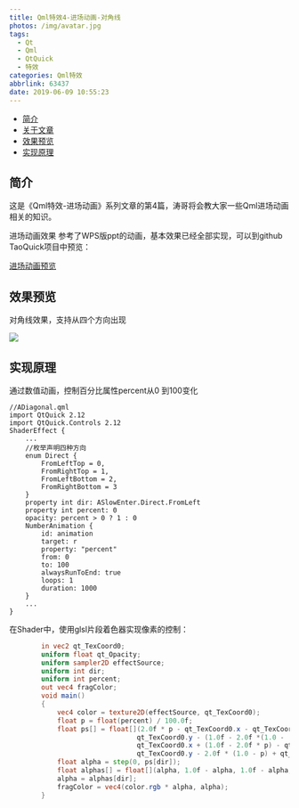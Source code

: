 ```yaml
---
title: Qml特效4-进场动画-对角线
photos: /img/avatar.jpg
tags:
  - Qt
  - Qml
  - QtQuick
  - 特效
categories: Qml特效
abbrlink: 63437
date: 2019-06-09 10:55:23
---
```


- [简介](#%E7%AE%80%E4%BB%8B)
- [关于文章](#%E5%85%B3%E4%BA%8E%E6%96%87%E7%AB%A0)
- [效果预览](#%E6%95%88%E6%9E%9C%E9%A2%84%E8%A7%88)
- [实现原理](#%E5%AE%9E%E7%8E%B0%E5%8E%9F%E7%90%86)

## 简介

这是《Qml特效-进场动画》系列文章的第4篇，涛哥将会教大家一些Qml进场动画相关的知识。

进场动画效果 参考了WPS版ppt的动画，基本效果已经全部实现，可以到github TaoQuick项目中预览：

[进场动画预览](https://github.com/jaredtao/TaoQuick/blob/master/Preview-animation.md)

## 效果预览

对角线效果，支持从四个方向出现

![](/images/Animation/4.gif)

## 实现原理

通过数值动画，控制百分比属性percent从0 到100变化

```
//ADiagonal.qml
import QtQuick 2.12
import QtQuick.Controls 2.12
ShaderEffect {
    ...
    //枚举声明四种方向
    enum Direct {
        FromLeftTop = 0,
        FromRightTop = 1,
        FromLeftBottom = 2,
        FromRightBottom = 3
    }
    property int dir: ASlowEnter.Direct.FromLeft
    property int percent: 0
    opacity: percent > 0 ? 1 : 0
    NumberAnimation {
        id: animation
        target: r
        property: "percent"
        from: 0
        to: 100
        alwaysRunToEnd: true
        loops: 1
        duration: 1000
    }
    ...
}
```
在Shader中，使用glsl片段着色器实现像素的控制：

```glsl
        in vec2 qt_TexCoord0;
        uniform float qt_Opacity;
        uniform sampler2D effectSource;
        uniform int dir;
        uniform int percent;
        out vec4 fragColor;
        void main()
        {
            vec4 color = texture2D(effectSource, qt_TexCoord0);
            float p = float(percent) / 100.0f;
            float ps[] = float[](2.0f * p - qt_TexCoord0.x - qt_TexCoord0.y,
                                qt_TexCoord0.y - (1.0f - 2.0f *(1.0 -  p)) - qt_TexCoord0.x,
                                qt_TexCoord0.x + (1.0f - 2.0f * p) - qt_TexCoord0.y,
                                qt_TexCoord0.y - 2.0f * (1.0 - p) + qt_TexCoord0.x);
            float alpha = step(0, ps[dir]);
            float alphas[] = float[](alpha, 1.0f - alpha, 1.0f - alpha, alpha);
            alpha = alphas[dir];
            fragColor = vec4(color.rgb * alpha, alpha);
        }
```